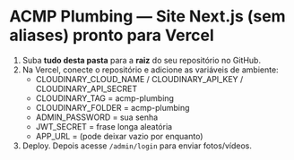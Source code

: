 # ACMP Plumbing — Site Next.js (sem aliases) pronto para Vercel

1) Suba **tudo desta pasta** para a **raiz** do seu repositório no GitHub.
2) Na Vercel, conecte o repositório e adicione as variáveis de ambiente:
   - CLOUDINARY_CLOUD_NAME / CLOUDINARY_API_KEY / CLOUDINARY_API_SECRET
   - CLOUDINARY_TAG = acmp-plumbing
   - CLOUDINARY_FOLDER = acmp-plumbing
   - ADMIN_PASSWORD = sua senha
   - JWT_SECRET = frase longa aleatória
   - APP_URL = (pode deixar vazio por enquanto)
3) Deploy. Depois acesse `/admin/login` para enviar fotos/vídeos.


